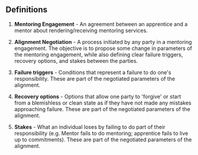 ## Definitions

1. **Mentoring Engagement** - An agreement between an apprentice and a mentor about rendering/receiving mentoring services.

2. **Alignment Negotiation** - A process initiated by any party in a mentoring engagement. The objective is to propose some change in parameters of the mentoring engagement, while also defining clear failure triggers, recovery options, and stakes between the parties.

3. **Failure triggers** - Conditions that represent a failure to do one's responsibility. These are part of the negotiated parameters of the alignment.

4. **Recovery options** - Options that allow one party to 'forgive' or start from a blemishless or clean state as if they have not made any mistakes approaching failure. These are part of the negotiated parameters of the alignment.

5. **Stakes** - What an individual loses by failing to do part of their responsibility (e.g. Mentor fails to do mentoring; apprentice fails to live up to commitments). These are part of the negotiated parameters of the alignment.